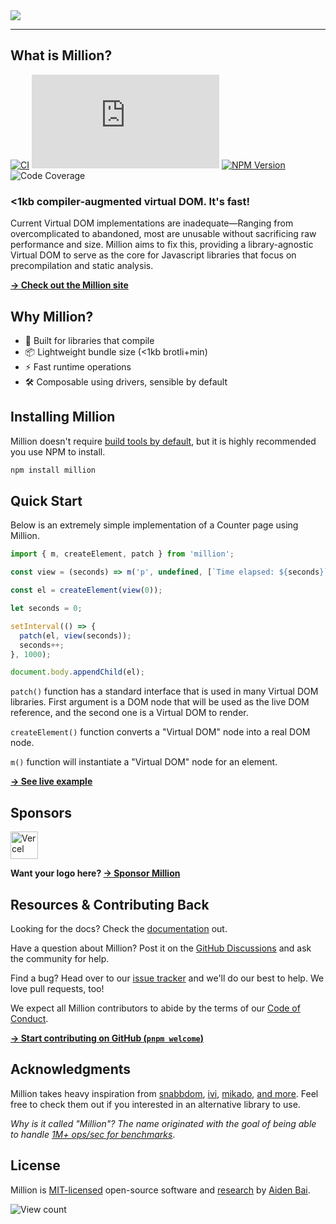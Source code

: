 <a href="https://million.js.org">
  <img src="https://raw.githubusercontent.com/aidenybai/million/main/.github/assets/banner.svg" />
</a>

---

## What is Million?

[![CI](https://img.shields.io/github/workflow/status/aidenybai/million/CI?color=9765e1&labelColor=000&style=flat-square&label=build)](https://img.shields.io/github/workflow/status/aidenybai/million)
![Code Size](https://badgen.net/badgesize/brotli/https/unpkg.com/million/dist/code-size-measurement.js?style=flat-square&label=size&color=9765e1&labelColor=000) [![NPM Version](https://img.shields.io/npm/v/million?style=flat-square&color=9765e1&labelColor=000)](https://www.npmjs.com/package/million) ![Code Coverage](https://img.shields.io/coveralls/github/aidenybai/million?color=9765e1&labelColor=000&style=flat-square)

### <1kb compiler-augmented virtual DOM. It's fast!

Current Virtual DOM implementations are inadequate—Ranging from overcomplicated to abandoned, most are unusable without sacrificing raw performance and size. Million aims to fix this, providing a library-agnostic Virtual DOM to serve as the core for Javascript libraries that focus on precompilation and static analysis.

[**→ Check out the Million site**](https://million.js.org)

## Why Million?

- 🦁 Built for libraries that compile
- 📦 Lightweight bundle size (<1kb brotli+min)
- ⚡ Fast runtime operations
- 🛠️ Composable using drivers, sensible by default

## Installing Million

Million doesn't require [build tools by default](https://million.js.org/essentials/installation), but it is highly recommended you use NPM to install.

```sh
npm install million
```

## Quick Start

Below is an extremely simple implementation of a Counter page using Million.

```js
import { m, createElement, patch } from 'million';

const view = (seconds) => m('p', undefined, [`Time elapsed: ${seconds}`]);

const el = createElement(view(0));

let seconds = 0;

setInterval(() => {
  patch(el, view(seconds));
  seconds++;
}, 1000);

document.body.appendChild(el);
```

`patch()` function has a standard interface that is used in many Virtual DOM libraries. First argument is a DOM node that will be used as the live DOM reference, and the second one is a Virtual DOM to render.

`createElement()` function converts a "Virtual DOM" node into a real DOM node.

`m()` function will instantiate a "Virtual DOM" node for an element.

[**→ See live example**](https://million.js.org/docs/getting-started#quick-start)

## Sponsors

<a href="https://vercel.com/?utm_source=millionjs&utm_campaign=oss" target="_blank"><img height="44" src="https://raw.githubusercontent.com/aidenybai/million/main/.github/assets/vercel-logo.svg" alt="Vercel"></a>

**Want your logo here? [→ Sponsor Million](https://github.com/sponsors/aidenybai)**

## Resources & Contributing Back

Looking for the docs? Check the [documentation](https://million.js.org) out.

Have a question about Million? Post it on the [GitHub Discussions](https://github.com/aidenybai/million/discussions) and ask the community for help.

Find a bug? Head over to our [issue tracker](https://github.com/aidenybai/million/issues) and we'll do our best to help. We love pull requests, too!

We expect all Million contributors to abide by the terms of our [Code of Conduct](https://github.com/aidenybai/million/blob/main/.github/CODE_OF_CONDUCT.md).

[**→ Start contributing on GitHub (`pnpm welcome`)**](https://github.com/aidenybai/million/blob/main/.github/CONTRIBUTING.md)

## Acknowledgments

Million takes heavy inspiration from [snabbdom](https://github.com/snabbdom/snabbdom), [ivi](https://github.com/localvoid/ivi), [mikado](https://github.com/nextapps-de/mikado), [and more](https://krausest.github.io/js-framework-benchmark/2021/table_chrome_96.0.4664.45.html). Feel free to check them out if you interested in an alternative library to use.

_Why is it called "Million"? The name originated with the goal of being able to handle [1M+ ops/sec for benchmarks](https://github.com/aidenybai/million/tree/main/benchmarks#readme)_.

## License

Million is [MIT-licensed](LICENSE) open-source software and [research](https://github.com/aidenybai/million/blob/main/.github/RESEARCH.md) by [Aiden Bai](https://github.com/aidenybai).

![View count](https://hits.link/hits?url=https://github.com/aidenybai/million)
